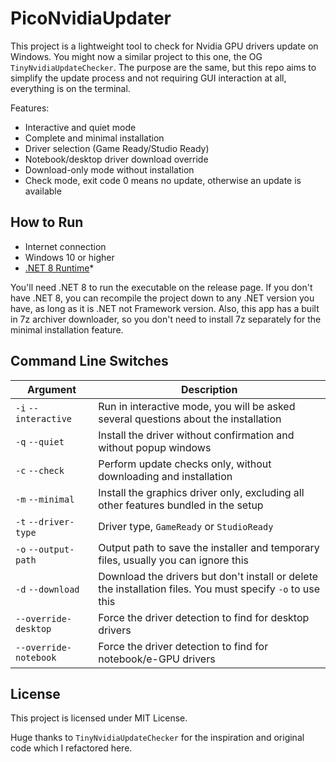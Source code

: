 # PicoNvidiaUpdater

This project is a lightweight tool to check for Nvidia GPU drivers update on Windows. You might now a similar project to this one, the OG `TinyNvidiaUpdateChecker`. The purpose are the same, but this repo aims to simplify the update process and not requiring GUI interaction at all, everything is on the terminal.

Features:

- Interactive and quiet mode
- Complete and minimal installation
- Driver selection (Game Ready/Studio Ready)
- Notebook/desktop driver download override
- Download-only mode without installation
- Check mode, exit code 0 means no update, otherwise an update is available

## How to Run

- Internet connection
- Windows 10 or higher
- [.NET 8 Runtime](https://dotnet.microsoft.com/en-us/download/dotnet/8.0)*

You'll need .NET 8 to run the executable on the release page. If you don't have .NET 8, you can recompile the project down to any .NET version you have, as long as it is .NET not Framework version. Also, this app has a built in 7z archiver downloader, so you don't need to install 7z separately for the minimal installation feature.

## Command Line Switches

| Argument | Description |
|----------|-------------|
| `-i` `--interactive` | Run in interactive mode, you will be asked several questions about the installation |
| `-q` `--quiet` | Install the driver without confirmation and without popup windows |
| `-c` `--check` | Perform update checks only, without downloading and installation |
| `-m` `--minimal` | Install the graphics driver only, excluding all other features bundled in the setup |
| `-t` `--driver-type` | Driver type, `GameReady` or `StudioReady` |
| `-o` `--output-path` | Output path to save the installer and temporary files, usually you can ignore this |
| `-d` `--download` | Download the drivers but don't install or delete the installation files. You must specify `-o` to use this |
| `--override-desktop` | Force the driver detection to find for desktop drivers |
| `--override-notebook` | Force the driver detection to find for notebook/e-GPU drivers |

## License

This project is licensed under MIT License.

Huge thanks to `TinyNvidiaUpdateChecker` for the inspiration and original code which I refactored here.
